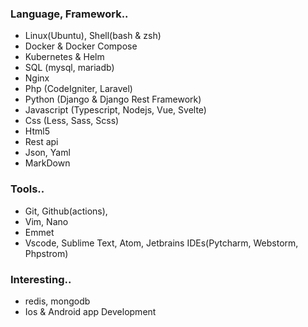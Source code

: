 <!-- ## Hi there 👋 -->


### Language, Framework..

- Linux(Ubuntu), Shell(bash & zsh)
- Docker & Docker Compose
- Kubernetes & Helm
- SQL (mysql, mariadb)
- Nginx
- Php (CodeIgniter, Laravel)
- Python (Django & Django Rest Framework)
- Javascript (Typescript, Nodejs, Vue, Svelte)
- Css (Less, Sass, Scss)
- Html5
- Rest api
- Json, Yaml
- MarkDown

### Tools..
- Git, Github(actions), 
- Vim, Nano
- Emmet
- Vscode, Sublime Text, Atom, Jetbrains IDEs(Pytcharm, Webstorm, Phpstrom)

### Interesting..
- redis, mongodb
- Ios & Android app Development


<!--
**nc2U/nc2U** is a ✨ _special_ ✨ repository because its `README.md` (this file) appears on your GitHub profile.

Here are some ideas to get you started:

- 🔭 I’m currently working on ...
- 🌱 I’m currently learning ...
- 👯 I’m looking to collaborate on ...
- 🤔 I’m looking for help with ...
- 💬 Ask me about ...
- 📫 How to reach me: ...
- 😄 Pronouns: ...
- ⚡ Fun fact: ...
-->
